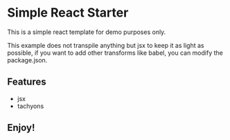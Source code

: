 # Simple React Starter

This is a simple react template for demo purposes only.

This example does not transpile anything but jsx to keep it as light as
possible, if you want to add other transforms like babel, you can 
modify the package.json.

## Features

* jsx
* tachyons

## Enjoy!

